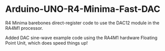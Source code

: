 # Arduino-UNO-R4-Minima-Fast-DAC
R4 Minima barebones direct-register code to use the DAC12 module in the RA4M1 processor.

Added DAC sine-wave example code using the RA4M1 hardware Floating Point Unit, which does speed things up!
